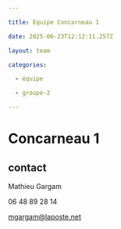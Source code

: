 ```yaml
---

title: Équipe Concarneau 1

date: 2025-06-23T12:12:11.257Z

layout: team

categories:

  - équipe

  - groupe-2

---
```


# Concarneau 1



## contact 

Mathieu Gargam

 06 48 89 28 14

mgargam@laposte.net

